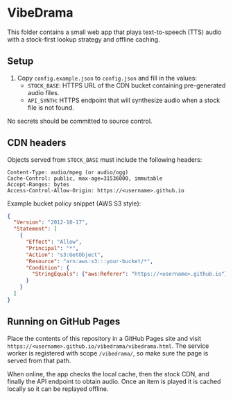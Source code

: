 # VibeDrama

This folder contains a small web app that plays text-to-speech (TTS) audio with a stock-first lookup strategy and offline caching.

## Setup

1. Copy `config.example.json` to `config.json` and fill in the values:
   - `STOCK_BASE`: HTTPS URL of the CDN bucket containing pre-generated audio files.
   - `API_SYNTH`: HTTPS endpoint that will synthesize audio when a stock file is not found.

No secrets should be committed to source control.

## CDN headers

Objects served from `STOCK_BASE` must include the following headers:

```
Content-Type: audio/mpeg (or audio/ogg)
Cache-Control: public, max-age=31536000, immutable
Accept-Ranges: bytes
Access-Control-Allow-Origin: https://<username>.github.io
```

Example bucket policy snippet (AWS S3 style):

```json
{
  "Version": "2012-10-17",
  "Statement": [
    {
      "Effect": "Allow",
      "Principal": "*",
      "Action": "s3:GetObject",
      "Resource": "arn:aws:s3:::your-bucket/*",
      "Condition": {
        "StringEquals": {"aws:Referer": "https://<username>.github.io"}
      }
    }
  ]
}
```

## Running on GitHub Pages

Place the contents of this repository in a GitHub Pages site and visit `https://<username>.github.io/vibedrama/vibedrama.html`.
The service worker is registered with scope `/vibedrama/`, so make sure the page is served from that path.

When online, the app checks the local cache, then the stock CDN, and finally the API endpoint to obtain audio. Once an item is played it is cached locally so it can be replayed offline.
